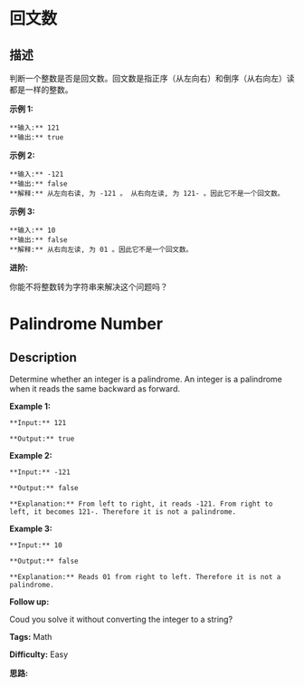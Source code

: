 # 回文数

## 描述

判断一个整数是否是回文数。回文数是指正序（从左向右）和倒序（从右向左）读都是一样的整数。

**示例 1:**

    
    
    **输入:** 121
    **输出:** true
    

**示例  2:**

    
    
    **输入:** -121
    **输出:** false
    **解释:** 从左向右读, 为 -121 。 从右向左读, 为 121- 。因此它不是一个回文数。
    

**示例 3:**

    
    
    **输入:** 10
    **输出:** false
    **解释:** 从右向左读, 为 01 。因此它不是一个回文数。
    

**进阶:**

你能不将整数转为字符串来解决这个问题吗？



# Palindrome Number

## Description



Determine whether an integer is a palindrome. An integer is a palindrome when it reads the same backward as forward.

**Example 1:**

    
    
    **Input:** 121
    **Output:** true
    

**Example 2:**

    
    
    **Input:** -121
    **Output:** false
    **Explanation:** From left to right, it reads -121. From right to left, it becomes 121-. Therefore it is not a palindrome.
    

**Example 3:**

    
    
    **Input:** 10
    **Output:** false
    **Explanation:** Reads 01 from right to left. Therefore it is not a palindrome.
    

**Follow up:**

Coud you solve it without converting the integer to a string?


**Tags:** Math

**Difficulty:** Easy

**思路:**
